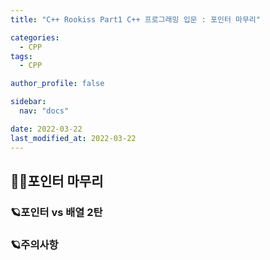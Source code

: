 ```yaml
---
title: "C++ Rookiss Part1 C++ 프로그래밍 입문 : 포인터 마무리"

categories:
  - CPP
tags:
  - CPP

author_profile: false

sidebar:
  nav: "docs"

date: 2022-03-22
last_modified_at: 2022-03-22
---
```



## 🙇‍♀️포인터 마무리


### 🪐포인터 vs 배열 2탄


### 🪐주의사항